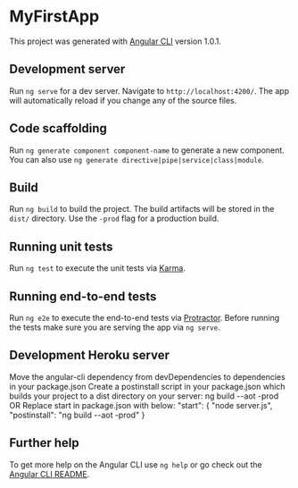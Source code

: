 # MyFirstApp

This project was generated with [Angular CLI](https://github.com/angular/angular-cli) version 1.0.1.

## Development server

Run `ng serve` for a dev server. Navigate to `http://localhost:4200/`. The app will automatically reload if you change any of the source files.

## Code scaffolding

Run `ng generate component component-name` to generate a new component. You can also use `ng generate directive|pipe|service|class|module`.

## Build

Run `ng build` to build the project. The build artifacts will be stored in the `dist/` directory. Use the `-prod` flag for a production build.

## Running unit tests

Run `ng test` to execute the unit tests via [Karma](https://karma-runner.github.io).

## Running end-to-end tests

Run `ng e2e` to execute the end-to-end tests via [Protractor](http://www.protractortest.org/).
Before running the tests make sure you are serving the app via `ng serve`.

## Development Heroku server

Move the angular-cli dependency from devDependencies to dependencies in your package.json
Create a postinstall script in your package.json which builds your project to a dist directory on your server: ng build --aot -prod
OR 
Replace start in package.json with below:
"start": 
{
    "node server.js",
    "postinstall": "ng build --aot -prod"
}

## Further help

To get more help on the Angular CLI use `ng help` or go check out the [Angular CLI README](https://github.com/angular/angular-cli/blob/master/README.md).
